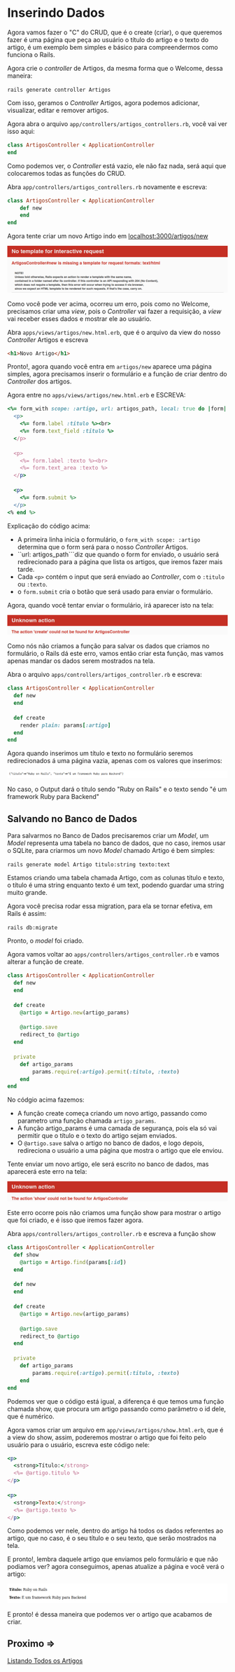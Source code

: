 # Inserindo Dados

Agora vamos fazer o "C" do CRUD, que é o create (criar), o que queremos fazer é uma página que peça ao usuário o título do artigo e o texto do artigo, é um exemplo bem simples e básico para compreendermos como funciona o Rails.

Agora crie o *controller* de Artigos, da mesma forma que o Welcome, dessa maneira:

``rails generate controller Artigos``

Com isso, geramos o *Controller* Artigos, agora podemos adicionar, visualizar, editar e remover artigos.

Agora abra o arquivo ``app/controllers/artigos_controllers.rb``, você vai ver isso aqui:

```ruby
class ArtigosController < ApplicationController
end
```

Como podemos ver, o *Controller* está vazio, ele não faz nada, será aqui que colocaremos todas as funções do CRUD.

Abra ``app/controllers/artigos_controllers.rb`` novamente e escreva:

```ruby
class ArtigosController < ApplicationController
    def new
    end
end
```

Agora tente criar um novo Artigo indo em [localhost:3000/artigos/new](http://localhost:3000/artigos/new)

![Erro  na visualização dos artigos](../../assets/inserindo-dados/erro-1.png)

Como você pode ver acima, ocorreu um erro, pois como no Welcome, precisamos criar uma *view*, pois o *Controller* vai fazer a requisição, a *view* vai receber esses dados e mostrar ele ao usuário.

Abra ``apps/views/artigos/new.html.erb``, que é o arquivo da view do nosso *Controller* Artigos e escreva

```html
<h1>Novo Artigo</h1>
```

Pronto!, agora quando você entra em ``artigos/new`` aparece uma página simples, agora precisamos inserir o formulário e a função de criar dentro do *Controller* dos artigos.

Agora entre no ``apps/views/artigos/new.html.erb`` e ESCREVA:

```ruby
<%= form_with scope: :artigo, url: artigos_path, local: true do |form| %>
  <p>
    <%= form.label :titulo %><br>
    <%= form.text_field :titulo %>
  </p>
 
  <p>
    <%= form.label :texto %><br>
    <%= form.text_area :texto %>
  </p>
 
  <p>
    <%= form.submit %>
  </p>
<% end %>
```

Explicação do código acima:

- A primeira linha inicia o formulário, o ``form_with scope: :artigo`` determina que o form será para o nosso *Controller* Artigos.
- ``url: artigos_path```diz que quando o form for enviado, o usuário será redirecionado para a página que lista os artigos, que iremos fazer mais tarde. 
- Cada ``<p>`` contém o input que será enviado ao *Controller*, com o ``:titulo`` ou ``:texto``.
- o ``form.submit`` cria o botão que será usado para enviar o formulário.

Agora, quando você tentar enviar o formulário, irá aparecer isto na tela:

![Erro no envio do formulário](../../assets/inserindo-dados/erro-2.png)

Como nós não criamos a função para salvar os dados que criamos no formulário, o Rails dá este erro, vamos então criar esta função, mas vamos apenas mandar os dados serem mostrados na tela.

Abra o arquivo ``apps/controllers/artigos_controller.rb`` e escreva:

```ruby
class ArtigosController < ApplicationController
  def new
  end
 
  def create
    render plain: params[:artigo]
  end
end
```

Agora quando inserimos um título e texto no formulário seremos redirecionados á uma página vazia, apenas com os valores que inserimos:

![Output](../../assets/inserindo-dados/output-1.png)

No caso, o Output dará o titulo sendo "Ruby on Rails" e o texto sendo "é um framework Ruby para Backend"

## Salvando no Banco de Dados

Para salvarmos no Banco de Dados precisaremos criar um *Model*, um *Model* representa uma tabela no banco de dados, que no caso, iremos usar o SQLite, para criarmos um novo *Model* chamado Artigo é bem simples:

``rails generate model Artigo titulo:string texto:text``

Estamos criando uma tabela chamada Artigo, com as colunas título e texto, o título é uma string enquanto texto é um text, podendo guardar uma string muito grande.

Agora você precisa rodar essa migration, para ela se tornar efetiva, em Rails é assim:

``rails db:migrate``

Pronto, o *model* foi criado.

Agora vamos voltar ao ``apps/controllers/artigos_controller.rb`` e vamos alterar a função de create.

```ruby
class ArtigosController < ApplicationController
  def new
  end
 
  def create
    @artigo = Artigo.new(artigo_params)
 
    @artigo.save
    redirect_to @artigo
  end

  private
    def artigo_params
        params.require(:artigo).permit(:titulo, :texto)
    end
end
```

No códgio acima fazemos:

- A função create começa criando um novo artigo, passando como parametro uma função chamada ``artigo_params``.
- A função artigo_params é uma camada de segurança, pois ela só vai permitir que o título e o texto do artigo sejam enviados.
- O ``@artigo.save`` salva o artigo no banco de dados, e logo depois, redireciona o usuário a uma página que mostra o artigo que ele enviou.

Tente enviar um novo artigo, ele será escrito no banco de dados, mas aparecerá este erro na tela:

![Erro com a visualização do formulário](../../assets/inserindo-dados/erro-3.png)

Este erro ocorre pois não criamos uma função show para mostrar o artigo que foi criado, e é isso que iremos fazer agora.

Abra ``apps/controllers/artigos_controller.rb`` e escreva a função show

```ruby
class ArtigosController < ApplicationController
  def show
    @artigo = Artigo.find(params[:id])
  end

  def new
  end
 
  def create
    @artigo = Artigo.new(artigo_params)
 
    @artigo.save
    redirect_to @artigo
  end

  private
    def artigo_params
        params.require(:artigo).permit(:titulo, :texto)
    end
end
```

Podemos ver que o código está igual, a diferença é que temos uma função chamada show, que procura um artigo passando como parâmetro o id dele, que é numérico.

Agora vamos criar um arquivo em ``app/views/artigos/show.html.erb``, que é a view do show, assim, poderemos mostrar o artigo que foi feito pelo usuário para o usuário, escreva este código nele:

```ruby
<p>
  <strong>Título:</strong>
  <%= @artigo.titulo %>
</p>
 
<p>
  <strong>Texto:</strong>
  <%= @artigo.texto %>
</p>
```

Como podemos ver nele, dentro do artigo há todos os dados referentes ao artigo, que no caso, é o seu título e o seu texto, que serão mostrados na tela.

E pronto!, lembra daquele artigo que enviamos pelo formulário e que não podiamos ver? agora conseguimos, apenas atualize a página e você verá o artigo:

![Output 2](../../assets/inserindo-dados/output-2.png)

E pronto! é dessa maneira que podemos ver o artigo que acabamos de criar.

## Proximo =>

[Listando Todos os Artigos](../listando-dados/README.md)